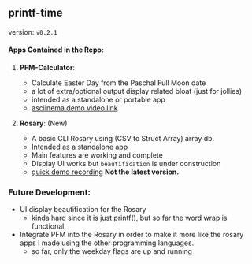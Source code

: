 ## printf-time

version: ```v0.2.1```

#### Apps Contained in the Repo:

1. __PFM-Calculator__:
	* Calculate Easter Day from the Paschal Full Moon date
	* a lot of extra/optional output display related bloat (just for jollies)
	* intended as a standalone or portable app
	* [asciinema demo video link](https://asciinema.org/a/232779)

2. __Rosary__: (New)
	* A basic CLI Rosary using (CSV to Struct Array) array db.
	* Intended as a standalone app
	* Main features are working and complete
	* Display UI works but ```beautification``` is under construction
	* [quick demo recording](https://asciinema.org/a/262232)  **Not the latest version.**

### Future Development:

* UI display beautification for the Rosary
	* kinda hard since it is just printf(), but so far the word wrap is functional.
* Integrate PFM into the Rosary in order to make it more like the rosary apps I made using the other programming languages.
	* so far, only the weekday flags are up and running
